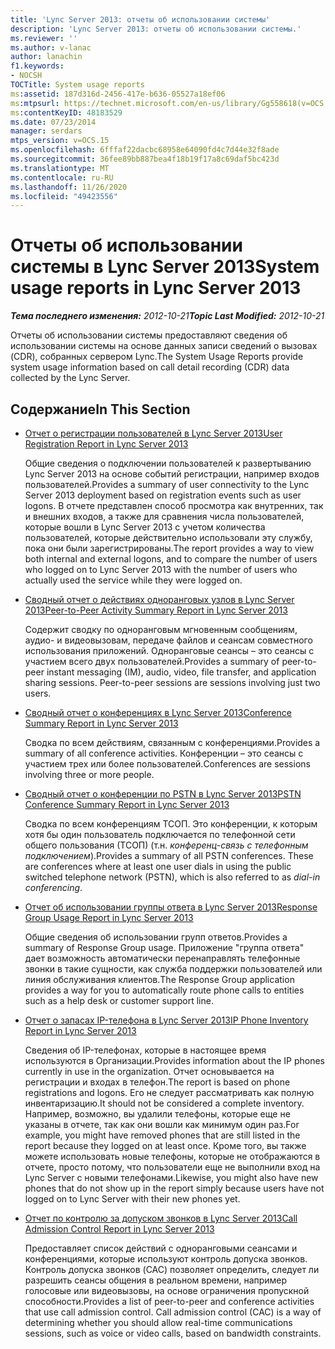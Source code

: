 ```yaml
---
title: 'Lync Server 2013: отчеты об использовании системы'
description: 'Lync Server 2013: отчеты об использовании системы.'
ms.reviewer: ''
ms.author: v-lanac
author: lanachin
f1.keywords:
- NOCSH
TOCTitle: System usage reports
ms:assetid: 187d316d-2456-417e-b636-05527a18ef06
ms:mtpsurl: https://technet.microsoft.com/en-us/library/Gg558618(v=OCS.15)
ms:contentKeyID: 48183529
ms.date: 07/23/2014
manager: serdars
mtps_version: v=OCS.15
ms.openlocfilehash: 6fffaf22dacbc68958e64090fd4c7d44e32f8ade
ms.sourcegitcommit: 36fee89bb887bea4f18b19f17a8c69daf5bc423d
ms.translationtype: MT
ms.contentlocale: ru-RU
ms.lasthandoff: 11/26/2020
ms.locfileid: "49423556"
---
```

# <a name="system-usage-reports-in-lync-server-2013"></a><span data-ttu-id="040b3-103">Отчеты об использовании системы в Lync Server 2013</span><span class="sxs-lookup"><span data-stu-id="040b3-103">System usage reports in Lync Server 2013</span></span>

<div data-xmlns="http://www.w3.org/1999/xhtml">

<div class="topic" data-xmlns="http://www.w3.org/1999/xhtml" data-msxsl="urn:schemas-microsoft-com:xslt" data-cs="https://msdn.microsoft.com/">

<div data-asp="https://msdn2.microsoft.com/asp">



</div>

<div id="mainSection">

<div id="mainBody"><span data-ttu-id="040b3-104">

<span> </span></span><span class="sxs-lookup"><span data-stu-id="040b3-104">

<span> </span></span></span>

<span data-ttu-id="040b3-105">_**Тема последнего изменения:** 2012-10-21_</span><span class="sxs-lookup"><span data-stu-id="040b3-105">_**Topic Last Modified:** 2012-10-21_</span></span>

<span data-ttu-id="040b3-106">Отчеты об использовании системы предоставляют сведения об использовании системы на основе данных записи сведений о вызовах (CDR), собранных сервером Lync.</span><span class="sxs-lookup"><span data-stu-id="040b3-106">The System Usage Reports provide system usage information based on call detail recording (CDR) data collected by the Lync Server.</span></span>

<div>

## <a name="in-this-section"></a><span data-ttu-id="040b3-107">Содержание</span><span class="sxs-lookup"><span data-stu-id="040b3-107">In This Section</span></span>

  - [<span data-ttu-id="040b3-108">Отчет о регистрации пользователей в Lync Server 2013</span><span class="sxs-lookup"><span data-stu-id="040b3-108">User Registration Report in Lync Server 2013</span></span>](lync-server-2013-user-registration-report.md)
    
    <span data-ttu-id="040b3-109">Общие сведения о подключении пользователей к развертыванию Lync Server 2013 на основе событий регистрации, например входов пользователей.</span><span class="sxs-lookup"><span data-stu-id="040b3-109">Provides a summary of user connectivity to the Lync Server 2013 deployment based on registration events such as user logons.</span></span> <span data-ttu-id="040b3-110">В отчете представлен способ просмотра как внутренних, так и внешних входов, а также для сравнения числа пользователей, которые вошли в Lync Server 2013 с учетом количества пользователей, которые действительно использовали эту службу, пока они были зарегистрированы.</span><span class="sxs-lookup"><span data-stu-id="040b3-110">The report provides a way to view both internal and external logons, and to compare the number of users who logged on to Lync Server 2013 with the number of users who actually used the service while they were logged on.</span></span>

  - [<span data-ttu-id="040b3-111">Сводный отчет о действиях одноранговых узлов в Lync Server 2013</span><span class="sxs-lookup"><span data-stu-id="040b3-111">Peer-to-Peer Activity Summary Report in Lync Server 2013</span></span>](lync-server-2013-peer-to-peer-activity-summary-report.md)
    
    <span data-ttu-id="040b3-p102">Содержит сводку по одноранговым мгновенным сообщениям, аудио- и видеовызовам, передаче файлов и сеансам совместного использования приложений. Одноранговые сеансы – это сеансы с участием всего двух пользователей.</span><span class="sxs-lookup"><span data-stu-id="040b3-p102">Provides a summary of peer-to-peer instant messaging (IM), audio, video, file transfer, and application sharing sessions. Peer-to-peer sessions are sessions involving just two users.</span></span>

  - [<span data-ttu-id="040b3-114">Сводный отчет о конференциях в Lync Server 2013</span><span class="sxs-lookup"><span data-stu-id="040b3-114">Conference Summary Report in Lync Server 2013</span></span>](lync-server-2013-conference-summary-report.md)
    
    <span data-ttu-id="040b3-115">Сводка по всем действиям, связанным с конференциями.</span><span class="sxs-lookup"><span data-stu-id="040b3-115">Provides a summary of all conference activities.</span></span> <span data-ttu-id="040b3-116">Конференции – это сеансы с участием трех или более пользователей.</span><span class="sxs-lookup"><span data-stu-id="040b3-116">Conferences are sessions involving three or more people.</span></span>

  - [<span data-ttu-id="040b3-117">Сводный отчет о конференции по PSTN в Lync Server 2013</span><span class="sxs-lookup"><span data-stu-id="040b3-117">PSTN Conference Summary Report in Lync Server 2013</span></span>](lync-server-2013-pstn-conference-summary-report.md)
    
    <span data-ttu-id="040b3-p104">Сводка по всем конференциям ТСОП. Это конференции, к которым хотя бы один пользователь подключается по телефонной сети общего пользования (ТСОП) (т.н. *конференц-связь с телефонным подключением*).</span><span class="sxs-lookup"><span data-stu-id="040b3-p104">Provides a summary of all PSTN conferences. These are conferences where at least one user dials in using the public switched telephone network (PSTN), which is also referred to as *dial-in conferencing*.</span></span>

  - [<span data-ttu-id="040b3-120">Отчет об использовании группы ответа в Lync Server 2013</span><span class="sxs-lookup"><span data-stu-id="040b3-120">Response Group Usage Report in Lync Server 2013</span></span>](lync-server-2013-response-group-usage-report.md)
    
    <span data-ttu-id="040b3-121">Общие сведения об использовании групп ответов.</span><span class="sxs-lookup"><span data-stu-id="040b3-121">Provides a summary of Response Group usage.</span></span> <span data-ttu-id="040b3-122">Приложение "группа ответа" дает возможность автоматически перенаправлять телефонные звонки в такие сущности, как служба поддержки пользователей или линия обслуживания клиентов.</span><span class="sxs-lookup"><span data-stu-id="040b3-122">The Response Group application provides a way for you to automatically route phone calls to entities such as a help desk or customer support line.</span></span>

  - [<span data-ttu-id="040b3-123">Отчет о запасах IP-телефона в Lync Server 2013</span><span class="sxs-lookup"><span data-stu-id="040b3-123">IP Phone Inventory Report in Lync Server 2013</span></span>](lync-server-2013-ip-phone-inventory-report.md)
    
    <span data-ttu-id="040b3-124">Сведения об IP-телефонах, которые в настоящее время используются в Организации.</span><span class="sxs-lookup"><span data-stu-id="040b3-124">Provides information about the IP phones currently in use in the organization.</span></span> <span data-ttu-id="040b3-125">Отчет основывается на регистрации и входах в телефон.</span><span class="sxs-lookup"><span data-stu-id="040b3-125">The report is based on phone registrations and logons.</span></span> <span data-ttu-id="040b3-126">Его не следует рассматривать как полную инвентаризацию.</span><span class="sxs-lookup"><span data-stu-id="040b3-126">It should not be considered a complete inventory.</span></span> <span data-ttu-id="040b3-127">Например, возможно, вы удалили телефоны, которые еще не указаны в отчете, так как они вошли как минимум один раз.</span><span class="sxs-lookup"><span data-stu-id="040b3-127">For example, you might have removed phones that are still listed in the report because they logged on at least once.</span></span> <span data-ttu-id="040b3-128">Кроме того, вы также можете использовать новые телефоны, которые не отображаются в отчете, просто потому, что пользователи еще не выполнили вход на Lync Server с новыми телефонами.</span><span class="sxs-lookup"><span data-stu-id="040b3-128">Likewise, you might also have new phones that do not show up in the report simply because users have not logged on to Lync Server with their new phones yet.</span></span>

  - [<span data-ttu-id="040b3-129">Отчет по контролю за допуском звонков в Lync Server 2013</span><span class="sxs-lookup"><span data-stu-id="040b3-129">Call Admission Control Report in Lync Server 2013</span></span>](lync-server-2013-call-admission-control-report.md)
    
    <span data-ttu-id="040b3-p107">Предоставляет список действий с одноранговыми сеансами и конференциями, которые используют контроль допуска звонков. Контроль допуска звонков (CAC) позволяет определить, следует ли разрешить сеансы общения в реальном времени, например голосовые или видеовызовы, на основе ограничения пропускной способности.</span><span class="sxs-lookup"><span data-stu-id="040b3-p107">Provides a list of peer-to-peer and conference activities that use call admission control. Call admission control (CAC) is a way of determining whether you should allow real-time communications sessions, such as voice or video calls, based on bandwidth constraints.</span></span>

<span data-ttu-id="040b3-132"></div>

</div>

<span> </span>

</div>

</div>

</span><span class="sxs-lookup"><span data-stu-id="040b3-132"></div>

</div>

<span> </span>

</div>

</div>

</span></span></div>

